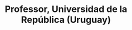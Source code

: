 ---
name: Aiala Rosá
title: Professor, Universidad de la República (Uruguay)
modal-id: 1
img: rosa.jpeg      
alt: Picture of Aiala Rosá
topic: 
bio: 
website: https://scholar.google.es/citations?user=uNQ7M7QAAAAJ&hl=es
tags: keynote-emnlp2020
featuredOrder: 3
---